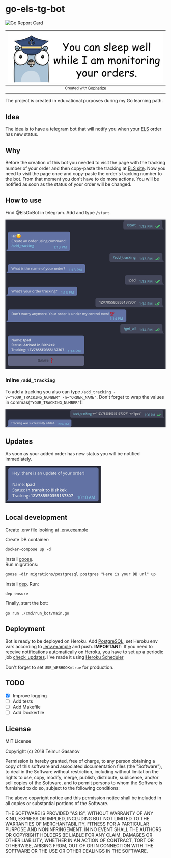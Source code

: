# go-els-tg-bot
![Go Report Card](https://goreportcard.com/badge/github.com/teimurjan/go-els-tg-bot)
<center>

|                 ![](docs/images/logo.png)                 |
| :-------------------------------------------------------: |
| <sup>Created with [Gopherize](https://gopherize.me)</sup> |

</center>

The project is created in educational purposes during my Go learning path.

## Idea

The idea is to have a telegram bot that will notify you when your [ELS](https://els.kg) order has new status.

## Why

Before the creation of this bot you needed to visit the page with the tracking number of your order and then copy-paste the tracking at [ELS site](https://els.kg). Now you need to visit the page once and copy-paste the order's tracking number to the bot. From that moment you don't have to do more actions. You will be notified as soon as the status of your order will be changed.

## How to use

Find @ElsGoBot in telegram. Add and type `/start`.

![](docs/images/how_to_use.png)

### Inline `/add_tracking`

To add a tracking you also can type `/add_tracking -v="YOUR_TRACKING_NUMBER" -n="ORDER_NAME"`. Don't forget to wrap the values in commas(`"YOUR_TRACKING_NUMBER"`)!

![](docs/images/add_tracking.png)

## Updates

As soon as your added order has new status you will be notified immediately.

![](docs/images/update.png)

## Local development

Create .env file looking at [.env.example](.env.example)

Create DB container:

```
docker-compose up -d
```

Install [goose](https://github.com/pressly/goose).  
Run migrations:

```
goose -dir migrations/postgresql postgres "Here is your DB url" up
```

Install [dep](https://golang.github.io/dep/).
Run:

```
dep ensure
```

Finally, start the bot:

```
go run ./cmd/run_bot/main.go
```

## Deployment

Bot is ready to be deployed on Heroku.
Add [PostgreSQL](https://www.heroku.com/postgres), set Heroku env vars according to [.env.example](.env.example) and push.
<b>IMPORTANT</b>: If you need to receive notifications automatically on Heroku, you have to set up a periodic job [check_updates](cmd/check_updates/main.go). I've made it using [Heroku Scheduler](https://devcenter.heroku.com/articles/scheduler)

Don't forget to set `USE_WEBHOOK=true` for production.

## TODO

- [x] Improve logging
- [ ] Add tests
- [ ] Add Makefile
- [ ] Add Dockerfile

## License

MIT License

Copyright (c) 2018 Teimur Gasanov

Permission is hereby granted, free of charge, to any person obtaining a copy
of this software and associated documentation files (the "Software"), to deal
in the Software without restriction, including without limitation the rights
to use, copy, modify, merge, publish, distribute, sublicense, and/or sell
copies of the Software, and to permit persons to whom the Software is
furnished to do so, subject to the following conditions:

The above copyright notice and this permission notice shall be included in all
copies or substantial portions of the Software.

THE SOFTWARE IS PROVIDED "AS IS", WITHOUT WARRANTY OF ANY KIND, EXPRESS OR
IMPLIED, INCLUDING BUT NOT LIMITED TO THE WARRANTIES OF MERCHANTABILITY,
FITNESS FOR A PARTICULAR PURPOSE AND NONINFRINGEMENT. IN NO EVENT SHALL THE
AUTHORS OR COPYRIGHT HOLDERS BE LIABLE FOR ANY CLAIM, DAMAGES OR OTHER
LIABILITY, WHETHER IN AN ACTION OF CONTRACT, TORT OR OTHERWISE, ARISING FROM,
OUT OF OR IN CONNECTION WITH THE SOFTWARE OR THE USE OR OTHER DEALINGS IN THE
SOFTWARE.
